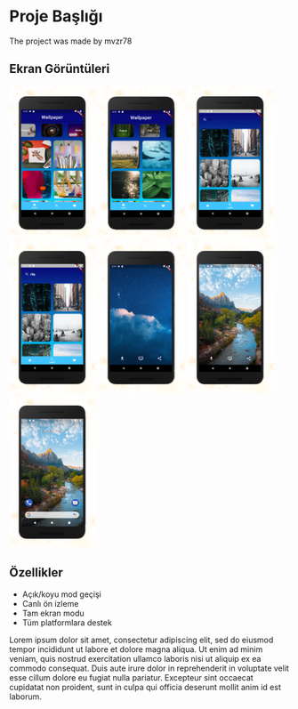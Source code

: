 
# Proje Başlığı

The project was made by mvzr78

## Ekran Görüntüleri

<img src="https://raw.githubusercontent.com/muhammetuslu78/test/main/ss/r1.png" width="156" height="275">    <img src="https://raw.githubusercontent.com/muhammetuslu78/test/main/ss/r2.png" width="156" height="275">    <img src="https://raw.githubusercontent.com/muhammetuslu78/test/main/ss/r3.png" width="156" height="275">    <img src="https://raw.githubusercontent.com/muhammetuslu78/test/main/ss/r4.png" width="156" height="275">
<img src="https://raw.githubusercontent.com/muhammetuslu78/test/main/ss/r5.png" width="156" height="275">
<img src="https://raw.githubusercontent.com/muhammetuslu78/test/main/ss/r6.png" width="156" height="275">
<img src="https://raw.githubusercontent.com/muhammetuslu78/test/main/ss/r7.png" width="156" height="275">
  
## Özellikler

- Açık/koyu mod geçişi
- Canlı ön izleme
- Tam ekran modu
- Tüm platformlara destek

Lorem ipsum dolor sit amet, consectetur adipiscing elit, sed do eiusmod tempor incididunt ut labore et dolore magna aliqua. Ut enim ad minim veniam, quis nostrud exercitation ullamco laboris nisi ut aliquip ex ea commodo consequat. Duis aute irure dolor in reprehenderit in voluptate velit esse cillum dolore eu fugiat nulla pariatur. Excepteur sint occaecat cupidatat non proident, sunt in culpa qui officia deserunt mollit anim id est laborum.